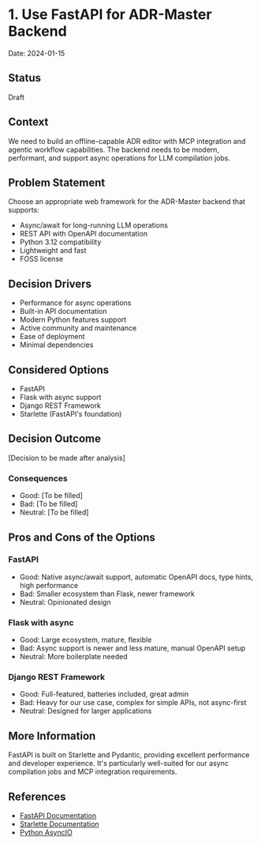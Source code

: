 # 1. Use FastAPI for ADR-Master Backend

Date: 2024-01-15

## Status

Draft

## Context

We need to build an offline-capable ADR editor with MCP integration and agentic workflow capabilities. The backend needs to be modern, performant, and support async operations for LLM compilation jobs.

## Problem Statement

Choose an appropriate web framework for the ADR-Master backend that supports:
- Async/await for long-running LLM operations
- REST API with OpenAPI documentation
- Python 3.12 compatibility
- Lightweight and fast
- FOSS license

## Decision Drivers

* Performance for async operations
* Built-in API documentation
* Modern Python features support
* Active community and maintenance
* Ease of deployment
* Minimal dependencies

## Considered Options

* FastAPI
* Flask with async support
* Django REST Framework
* Starlette (FastAPI's foundation)

## Decision Outcome

[Decision to be made after analysis]

### Consequences

* Good: [To be filled]
* Bad: [To be filled]
* Neutral: [To be filled]

## Pros and Cons of the Options

### FastAPI

* Good: Native async/await support, automatic OpenAPI docs, type hints, high performance
* Bad: Smaller ecosystem than Flask, newer framework
* Neutral: Opinionated design

### Flask with async

* Good: Large ecosystem, mature, flexible
* Bad: Async support is newer and less mature, manual OpenAPI setup
* Neutral: More boilerplate needed

### Django REST Framework

* Good: Full-featured, batteries included, great admin
* Bad: Heavy for our use case, complex for simple APIs, not async-first
* Neutral: Designed for larger applications

## More Information

FastAPI is built on Starlette and Pydantic, providing excellent performance and developer experience. It's particularly well-suited for our async compilation jobs and MCP integration requirements.

## References

* [FastAPI Documentation](https://fastapi.tiangolo.com/)
* [Starlette Documentation](https://www.starlette.io/)
* [Python AsyncIO](https://docs.python.org/3/library/asyncio.html)
